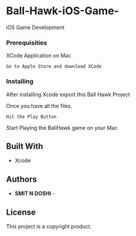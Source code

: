 # Ball-Hawk-iOS-Game-
iOS Game Development 

### Prerequisities

XCode Application on Mac

```
Go to Apple Store and download XCode
```

### Installing

After installing Xcode export this Ball Hawk Project

Once you have all the files.

```
Hit the Play Button
```

Start Playing the BallHawk game on your Mac


## Built With

* Xcode

## Authors

* **SMIT N DOSHI** - 

## License

This project is a copyright product.

